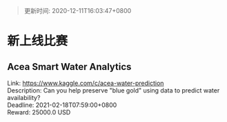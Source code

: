 > 更新时间: 2020-12-11T16:03:47+0800 

# 新上线比赛


## Acea Smart Water Analytics 
Link: https://www.kaggle.com/c/acea-water-prediction  
Description: Can you help preserve "blue gold" using data to predict water availability?  
Deadline: 2021-02-18T07:59:00+0800  
Reward: 25000.0 USD  

